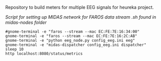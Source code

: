 Repository to build meters for multiple EEG signals for heureka project.

_Script for setting up MIDAS network for FAROS data stream_
_.sh found in midas-nodes folder_
```
#gnome-terminal -e "faros --stream --mac EC:FE:7E:16:34:00"
gnome-terminal -e "faros --stream --mac EC:FE:7E:16:2C:AB"
gnome-terminal -e "python eeg_node.py config_eeg.ini eeg"
gnome-terminal -e "midas-dispatcher config_eeg.ini dispatcher"
sleep 10
http localhost:8080/status/metrics
```
